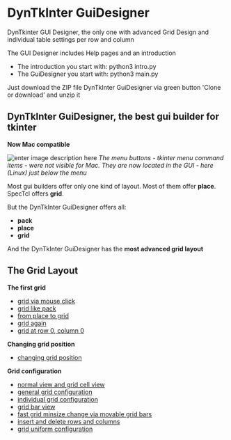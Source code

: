 # **DynTkInter GuiDesigner**

DynTkinter GUI Designer, the only one with advanced Grid Design
and individual table settings per row and column

The GUI Designer includes Help pages and an introduction

- The introduction you start with: python3 intro.py
- The GuiDesigner you start with: python3 main.py

Just download the ZIP file DynTkInter GuiDesigner via green button 'Clone or download' and unzip it

**DynTkInter GuiDesigner, the best gui builder for tkinter**
----------------------
**Now Mac compatible**

![enter image description here](https://www.mediafire.com/convkey/4e3e/l8283spxn89zyx47g.jpg)
*The menu buttons - tkinter menu command items - were not visible for Mac. They are now located in the GUI - here (Linux) just below the menu*

Most gui builders offer only one kind of layout.
Most of them offer **place**.
SpecTcl offers **grid**.

But the DynTkInter GuiDesigner offers all:

 - **pack**
 - **place**
 - **grid**

And the DynTkInter GuiDesigner has the **most advanced grid layout**

The Grid Layout
---------------

**The first grid**

 - [grid via mouse click](https://github.com/AlfonsMittelmeyer/python-gui-messaging/wiki/grid-via-mouse-click/%22grid%20via%20mouse%20click%22)
 - [grid like pack](https://github.com/AlfonsMittelmeyer/python-gui-messaging/wiki/grid-like-pack/%22grid%20like%20pack%22)
 - [from place to grid](https://github.com/AlfonsMittelmeyer/python-gui-messaging/wiki/from-place-to-grid/%22from%20place%20to%20grid%22)
 - [grid again](https://github.com/AlfonsMittelmeyer/python-gui-messaging/wiki/grid-again)
 - [grid at row 0, column 0](https://github.com/AlfonsMittelmeyer/python-gui-messaging/wiki/grid-at-row-0,-column-0)

**Changing grid position**

 - [changing grid position](https://github.com/AlfonsMittelmeyer/python-gui-messaging/wiki/Changing-Grid-Position)

**Grid configuration**

 - [normal view and grid cell view](https://github.com/AlfonsMittelmeyer/python-gui-messaging/wiki/normal-view-and-grid-cell-view)
 - [general grid configuration](https://github.com/AlfonsMittelmeyer/python-gui-messaging/wiki/general-grid-configuration)
 - [individual grid configuration](https://github.com/AlfonsMittelmeyer/python-gui-messaging/wiki/individual-grid-configuraton)
 - [grid bar view](https://github.com/AlfonsMittelmeyer/python-gui-messaging/wiki/grid-bar-view)
 - [fast grid minsize change via movable grid bars](https://github.com/AlfonsMittelmeyer/python-gui-messaging/wiki/fast-grid-minsize-change-via-movable-grid-bars)
 - [insert and delete rows and columns](https://github.com/AlfonsMittelmeyer/python-gui-messaging/wiki/insert-and-delete-rows-and-columns)
 - [grid uniform configuration](https://github.com/AlfonsMittelmeyer/python-gui-messaging/wiki/grid-uniform-configuration)


